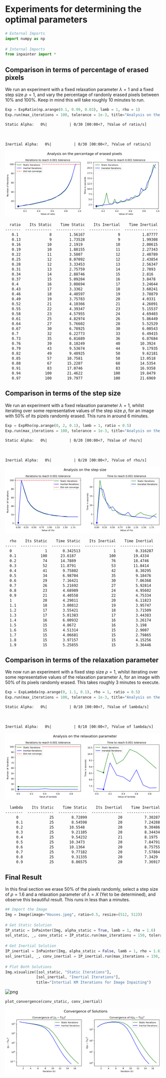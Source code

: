 # Experiments for determining the optimal parameters


```python
# External Imports
import numpy as np

# Internal Imports
from inpainter import *
```

## Comparison in terms of percentage of erased pixels
We run an experiment with a fixed relaxation parameter $\lambda=1$ and a fixed step size $\rho=1$, and vary the percentage of randonly erased pixels between $10\%$ and $100\%$. Keep in mind this will take roughly $10$ minutes to run.


```python
Exp = ExpRatio(np.arange(0.1, 0.99, 0.03), lamb = 1, rho = 1)
Exp.run(max_iterations = 100, tolerance = 1e-3, title="Analysis on the percentage of erased pixels")
```


    Static Alpha:   0%|          | 0/30 [00:00<?, ?Value of ratio/s]



    Inertial Alpha:   0%|          | 0/30 [00:00<?, ?Value of ratio/s]



    
![png](outputs/output_3_2.png)
    


      ratio    Its Static    Time Static    Its Inertial    Time Inertial
    -------  ------------  -------------  --------------  ---------------
       0.1              8        1.56167               9          1.87777
       0.13             9        1.73528               9          1.99308
       0.16            10        2.1919               10          2.00615
       0.19            10        1.88155              11          2.27343
       0.22            11        3.5807               12          2.40789
       0.25            12        8.07092              12          2.43854
       0.28            12        3.33453              13          2.56347
       0.31            13        2.75759              14          2.7093
       0.34            14        2.88746              15          2.816
       0.37            15        5.09284              16          3.8478
       0.4             16        3.08694              17          3.24644
       0.43            17        3.3362               18          3.60241
       0.46            18        4.48597              19          3.78879
       0.49            19        3.75783              20          4.0331
       0.52            21        4.10366              21          4.26091
       0.55            22        4.39347              23          5.15537
       0.58            23        4.57955              24          4.69403
       0.61            25        4.82974              26          5.86449
       0.64            27        5.76602              28          5.52529
       0.67            30        6.78925              30          6.00543
       0.7             32        6.22773              33          6.49415
       0.73            35        6.81689              36          6.87684
       0.76            39        8.10249              40         10.3924
       0.79            43        9.53674              44          9.17935
       0.82            49        9.48925              50          9.62181
       0.85            57       10.7581               58         13.0518
       0.88            67       15.2207               68         14.5354
       0.91            83       17.0746               83         16.9358
       0.94           100       21.4622              100         19.8479
       0.97           100       19.7977              100         21.6969


## Comparison in terms of the step size
We run an experiment with a fixed relaxation parameter $\lambda=1$, whilst iterating over some representative values of the step size $\rho$, for an image with $50\%$ of its pizels randomly erased. This runs in around $6$ minutes.


```python
Exp = ExpRho(np.arange(0, 2, 0.1), lamb = 1, ratio = 0.5)
Exp.run(max_iterations = 100, tolerance = 1e-3, title="Analysis on the step size")
```


    Static Alpha:   0%|          | 0/20 [00:00<?, ?Value of rho/s]



    Inertial Alpha:   0%|          | 0/20 [00:00<?, ?Value of rho/s]



    
![png](outputs/output_5_2.png)
    


      rho    Its Static    Time Static    Its Inertial    Time Inertial
    -----  ------------  -------------  --------------  ---------------
      0               1       0.342513               1         0.316287
      0.1           100      23.6187               100        19.4334
      0.2            74      14.7889                76        18.4746
      0.3            52      11.8791                53        11.8414
      0.4            41       9.75802               42         8.30295
      0.5            34       6.98704               35         9.18476
      0.6            29       7.16421               30         7.06368
      0.7            26       5.21692               27         5.92814
      0.8            23       4.68989               24         4.95602
      0.9            21       4.40558               22         4.75334
      1              20       4.29011               20         6.11823
      1.1            18       3.80812               19         3.95747
      1.2            17       3.55421               18         3.71509
      1.3            17       5.01383               17         3.44383
      1.4            16       6.00932               16         3.26174
      1.5            15       4.8672                16         3.198
      1.6            15       4.51314               15         2.9007
      1.7            15       4.06681               15         2.79865
      1.8            15       3.97157               15         4.15256
      1.9            15       5.25855               15         3.36446


## Comparison in terms of the relaxation parameter
We now run an experiment with a fixed  step size $\rho=1$, whilst iterating over some representative values of the relaxation parameter $\lambda$, for an image with $50\%$ of its pixels randomly erased. This takes roughly $3$ minutes to execute.


```python
Exp = ExpLambda(np.arange(0, 1.1, 0.1), rho = 1, ratio = 0.5)
Exp.run(max_iterations = 100, tolerance = 1e-3, title="Analysis on the relaxation parameter")
```


    Static Alpha:   0%|          | 0/10 [00:00<?, ?Value of lambda/s]



    Inertial Alpha:   0%|          | 0/10 [00:00<?, ?Value of lambda/s]



    
![png](outputs/output_7_2.png)
    


      lambda    Its Static    Time Static    Its Inertial    Time Inertial
    --------  ------------  -------------  --------------  ---------------
         0              25        8.72899              20          7.30287
         0.1            25        8.54598              20          7.24288
         0.2            25       10.5548               20          9.30486
         0.3            25        9.21105              20          8.34434
         0.4            25        9.54232              21          8.1975
         0.5            25       10.3473               20          7.84791
         0.6            25       10.1364               20          8.75755
         0.7            25        9.77182              20          7.57884
         0.8            25        9.31335              20          7.3429
         0.9            25        8.86575              20          7.36917


## Final Result
In this final section we erase $50\%$ of the pixels randomly, select a step size of $\rho=1.6$ and a relaxation parameter of $\lambda=X$ (Yet to be determined), and observe this beautiful result. This runs in less than a minutes.


```python
## Import the Image
Img = Image(image="Houses.jpeg", ratio=0.5, resize=(512, 512))

# Get Static Solution
IP_static = InPainter(Img, alpha_static = True, lamb = 1, rho = 1.6)
sol_static, _, conv_static = IP_static.run(max_iterations = 150, tolerance = 1e-3)

# Get Inertial Solution
IP_inertial = InPainter(Img, alpha_static = False, lamb = 1, rho = 1.6)
sol_inertial, _, conv_inertial = IP_inertial.run(max_iterations = 150, tolerance = 1e-3)

# Plot Both Solutions
Img.visualize([sol_static, "Static Iterations"], 
              [sol_inertial, "Inertial Iterations"], 
              title="Intertial KM Iterations for Image Inpaiting")
```


    
![png](outputs/output_9_0.png)
    



```python
plot_convergence(conv_static, conv_inertial)
```


    
![png](outputs/output_10_0.png)
    

